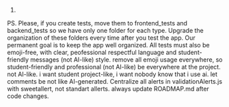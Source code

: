 1. 

PS. Please, if you create tests, move them to frontend_tests and backend_tests so we have only one folder for each type. Upgrade the organization of these folders every time after you test the app. Our permanent goal is to keep the app well organized. All tests must also be emoji-free, with clear, peofessional respectful language and student-friendly messages (not AI-like) style. remove all emoji usage everywhere, so student-friendly and professional (not AI-like) be everywhere at the project. not AI-like. i want student project-like, i want nobody know that i use ai. let comments be not like AI-generated. Centralize all alerts in validationAlerts.js with sweetallert, not standart allerts. always update ROADMAP.md after code changes.